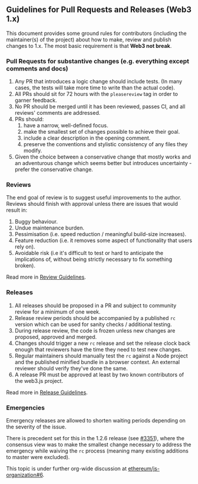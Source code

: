 ## Guidelines for Pull Requests and Releases (Web3 1.x)

This document provides some ground rules for contributors (including the maintainer(s) of
the project) about how to make, review and publish changes to 1.x. The most basic requirement is
that **Web3 not break**.

### Pull Requests for substantive changes (e.g. everything except comments and docs)

1.  Any PR that introduces a logic change should include tests. (In many cases, the tests will take more time to write than the actual code).
1.  All PRs should sit for 72 hours with the `pleasereview` tag in order to garner feedback.
1.  No PR should be merged until it has been reviewed, passes CI, and all reviews' comments are
    addressed.
1.  PRs should:
    1.  have a narrow, well-defined focus.
    1.  make the smallest set of changes possible to achieve their goal.
    1.  include a clear description in the opening comment.
    1.  preserve the conventions and stylistic consistency of any files they modify.
1.  Given the choice between a conservative change that mostly works and an adventurous change which seems better but introduces uncertainty - prefer the conservative change.

### Reviews

The end goal of review is to suggest useful improvements to the author. Reviews should finish with approval unless there are issues that would result in:

1.  Buggy behaviour.
1.  Undue maintenance burden.
1.  Pessimisation (i.e. speed reduction / meaningful build-size increases).
1.  Feature reduction (i.e. it removes some aspect of functionality that users rely on).
1.  Avoidable risk (i.e it's difficult to test or hard to anticipate the implications of, without
    being strictly necessary to fix something broken).

Read more in [Review Guidelines](./REVIEW.md).

### Releases

1.  All releases should be proposed in a PR and subject to community review for a minimum of one week.
1.  Release review periods should be accompanied by a published `rc` version which can be used for sanity checks / additional testing.
1.  During release review, the code is frozen unless new changes are proposed, approved and merged.
1.  Changes should trigger a new `rc` release and set the release clock back enough that reviewers have the time they need to test new changes.
1.  Regular maintainers should manually test the `rc` against a Node project and the published
    minified bundle in a browser context. An external reviewer should verify they've done the same.
1.  A release PR must be approved at least by two known contributors of the web3.js project.

Read more in [Release Guidelines](./RELEASE.md).

### Emergencies

Emergency releases are allowed to shorten waiting periods depending on the severity of the issue.

There is precedent set for this in the 1.2.6 release (see [#3351](https://github.com/redbud-hk/web3.js/pull/3351)), where the consensus view was to make the smallest change necessary to address the emergency while waiving the `rc` process (meaning many existing additions to master were excluded).

This topic is under further org-wide discussion at [ethereum/js-organization#6](https://github.com/ethereum/js-organization/issues/6).
